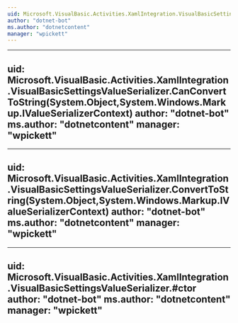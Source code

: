 ```yaml
---
uid: Microsoft.VisualBasic.Activities.XamlIntegration.VisualBasicSettingsValueSerializer
author: "dotnet-bot"
ms.author: "dotnetcontent"
manager: "wpickett"
---
```


---
uid: Microsoft.VisualBasic.Activities.XamlIntegration.VisualBasicSettingsValueSerializer.CanConvertToString(System.Object,System.Windows.Markup.IValueSerializerContext)
author: "dotnet-bot"
ms.author: "dotnetcontent"
manager: "wpickett"
---

---
uid: Microsoft.VisualBasic.Activities.XamlIntegration.VisualBasicSettingsValueSerializer.ConvertToString(System.Object,System.Windows.Markup.IValueSerializerContext)
author: "dotnet-bot"
ms.author: "dotnetcontent"
manager: "wpickett"
---

---
uid: Microsoft.VisualBasic.Activities.XamlIntegration.VisualBasicSettingsValueSerializer.#ctor
author: "dotnet-bot"
ms.author: "dotnetcontent"
manager: "wpickett"
---
